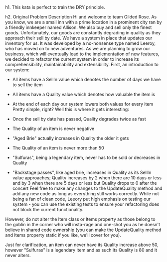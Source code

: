h1. This kata is perfect to train the DRY principle.


h2. Original Problem Description
Hi and welcome to team Gilded Rose. As you know, we are a small inn with a prime location in a prominent city ran by a friendly innkeeper named Allison. We also buy and sell only the finest goods. 
Unfortunately, our goods are constantly degrading in quality as they approach their sell by date. We have a system in place that updates our inventory for us. It was developed by a no-nonsense 
type named Leeroy, who has moved on to new adventures. As we are planning to grow our business, which will eventually lead to the implementation of new features, we decided to refactor the current 
system in order to increase its comprehensibility, maintainability and extensibility. First, an introduction to our system:

- All items have a SellIn value which denotes the number of days we have to sell the item
- All items have a Quality value which denotes how valuable the item is
- At the end of each day our system lowers both values for every item
Pretty simple, right? Well this is where it gets interesting:

- Once the sell by date has passed, Quality degrades twice as fast
- The Quality of an item is never negative
- "Aged Brie" actually increases in Quality the older it gets
- The Quality of an item is never more than 50
- "Sulfuras", being a legendary item, never has to be sold or decreases in Quality
- "Backstage passes", like aged brie, increases in Quality as its SellIn value approaches;
Quality increases by 2 when there are 10 days or less and by 3 when there are 5 days or less but
Quality drops to 0 after the concert
Feel free to make any changes to the UpdateQuality method and add any new code as long as everything still works correctly. While not being a fan of clean code, Leeory put high emphasis on 
testing our system - you can use the existing tests to ensure your refactoring does not block the current functionality.

However, do not alter the Item class or Items property as those belong to the goblin in the corner who will insta-rage and one-shot you as he doesn't believe in shared code ownership (you can 
make the UpdateQuality method and Items property static if you like, we'll cover for you).

Just for clarification, an item can never have its Quality increase above 50, however "Sulfuras" is a legendary item and as such its Quality is 80 and it never alters.